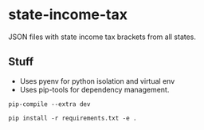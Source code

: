 # state-income-tax
JSON files with state income tax brackets from all states.


## Stuff

* Uses pyenv for python isolation and virtual env
* Uses pip-tools for dependency management.


```
pip-compile --extra dev

pip install -r requirements.txt -e .
```
